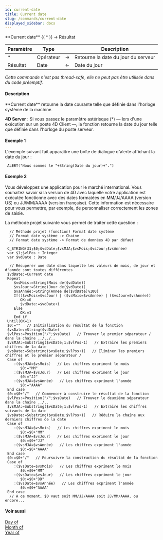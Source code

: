 ```yaml
---
id: current-date
title: Current date
slug: /commands/current-date
displayed_sidebar: docs
---
```


<!--REF #_command_.Current date.Syntax-->**Current date** {( * )} -> Résultat<!-- END REF-->
<!--REF #_command_.Current date.Params-->
| Paramètre | Type |  | Description |
| --- | --- | --- | --- |
| * | Opérateur | &#8594;  | Retourne la date du jour du serveur |
| Résultat | Date | &#8592; | Date du jour |

<!-- END REF-->

*Cette commande n'est pas thread-safe, elle ne peut pas être utilisée dans du code préemptif.*


#### Description 

<!--REF #_command_.Current date.Summary-->**Current date** retourne la date courante telle que définie dans l'horloge système de la machine.<!-- END REF--> 

**4D Server** **:** Si vous passez le paramètre astérisque (\*) — lors d'une exécution sur un poste 4D Client —, la fonction retourne la date du jour telle que définie dans l'horloge du poste serveur. 

#### Exemple 1 

L'exemple suivant fait apparaître une boîte de dialogue d'alerte affichant la date du jour :

```4d
 ALERT("Nous sommes le "+String(Date du jour)+".")
```

#### Exemple 2 

Vous développez une application pour le marché international. Vous souhaitez savoir si la version de 4D avec laquelle votre application est exécutée fonctionne avec des dates formatées en MM/JJ/AAAA (version US) ou JJ/MM/AAAA (version française). Cette information est nécessaire pour vous permettre, par exemple, de personnaliser correctement les zones de saisie.

La méthode projet suivante vous permet de traiter cette question :

```4d
  // Méthode projet (fonction) Format date système
  // Format date système -> Chaine
  // Format date système -> Format de données 4D par défaut
 
 C_STRING(31;$0;$vsDate;$vsMJA;$vsMois;$vsJour;$vsAnnée)
 var $1;$vlPos : Integer
 var $vdDate : Date
 
  // Récupérer une date dans laquelle les valeurs de mois, de jour et d'année sont toutes différentes
 $vdDate:=Current date
 Repeat
    $vsMois:=String(Mois de($vdDate))
    $vsJour:=String(Jour de($vdDate))
    $vsAnnée:=String(Annee de($vdDate)%100)
    If(($vsMois=$vsJour) | ($vsMois=$vsAnnée) | ($vsJour=$vsAnnée))
       OK:=0
       $vdDate:=$vdDate+1
    Else
       OK:=1
    End if
 Until(OK=1)
 $0:=""   // Initialisation du résultat de la fonction
 $vsDate:=String($vdDate)
 $vlPos:=Position("/";$vsDate)   // Trouver le premier séparateur / dans la chaîne ../../..
 $vsMJA:=Substring($vsDate;1;$vlPos-1)   // Extraire les premiers chiffres de la date
 $vsDate:=Substring($vsDate;$vlPos+1)   // Eliminer les premiers chiffres et le premier séparateur /
 Case of
    :($vsMJA=$vsMois)   // Les chiffres expriment le mois
       $0:="MM"
    :($vsMJA=$vsJour)   // Les chiffres expriment le jour
       $0:="JJ"
    :($vsMJA=$vsAnnée)   // Les chiffres expriment l'année
       $0:="AAAA"
 End case
 $0:=$0+"/"   // Commencer à construire le résultat de la fonction
 $vlPos:=Position("/";$vsDate)   // Trouver le deuxième séparateur dans la chaîne ../..
 $vsMJA:=Substring($vsDate;1;$vlPos-1)   // Extraire les chiffres suivants de la date
 $vsDate:=Substring($vsDate;$vlPos+1)   // Réduire la chaîne aux derniers chiffres de la date
 Case of
    :($vsMJA=$vsMois)   // Les chiffres expriment le mois
       $0:=$0+"MM"
    :($vsMJA=$vsJour)   // Les chiffres expriment le jour
       $0:=$0+"JJ"
    :($vsMJA=$vsAnnée)   // Les chiffres expriment l'année
       $0:=$0+"AAAA"
 End case
 $0:=$0+"/"   // Poursuivre la construction du résultat de la fonction
 Case of
    :($vsDate=$vsMois)   // Les chiffres expriment le mois
       $0:=$0+"MM"
    :($vsDate=$vsJour)   // Les chiffres expriment le jour
       $0:=$0+"DD"
    :($vsDate=$vsAnnée)   // Les chiffres expriment l'année
       $0:=$0+"AAAA"
 End case
  // A ce moment, $0 vaut soit MM/JJ/AAAA soit JJ/MM/AAAA, ou encore...
```

#### Voir aussi 

[Day of](day-of.md)  
[Month of](month-of.md)  
[Year of](year-of.md)  